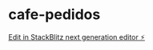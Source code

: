# cafe-pedidos

[Edit in StackBlitz next generation editor ⚡️](https://stackblitz.com/~/github.com/Pepu06/cafe-pedidos)